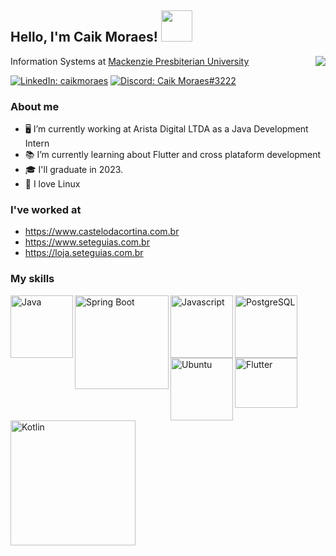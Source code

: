 ## Hello, I'm Caik Moraes! <img src="https://media0.giphy.com/media/LmNwrBhejkK9EFP504/giphy.gif?cid=790b76114e1165079c7a6b73112db04fc67cefd16a94435a&rid=giphy.gif&ct=g" width="50">

Information Systems at <a href="https://www.mackenzie.br">Mackenzie Presbiterian University</a>
<img align="right" src="https://media.tenor.com/images/d1d7f6ef9cf24497a9d61b0a83a0f50e/tenor.gif">

[![LinkedIn: caikmoraes](https://img.shields.io/badge/Caik_Moraes-0077B5?style=for-the-badge&logo=linkedin&logoColor=white)](https://www.linkedin.com/in/caikmoraes/)
[![Discord: Caik Moraes#3222](https://img.shields.io/badge/Caik_Moraes-7289DA?style=for-the-badge&logo=discord&logoColor=white)](https://discord.com/app)

  
### About me
  
- 🖥️ I’m currently working at Arista Digital LTDA as a Java Development Intern
- 📚 I’m currently learning about Flutter and cross plataform development
- 🎓 I'll graduate in 2023.
- 🐧 I love Linux 

### I've worked at

- https://www.castelodacortina.com.br
- https://www.seteguias.com.br
- https://loja.seteguias.com.br


### My skills

<p>
  <!-- Java -->
  <img align="left" src="https://www.ifpe.edu.br/campus/palmares/noticias/curso-de-extensao-em-java/javalogo.png/@@images/bf2f5d2c-6545-43bc-b187-9d01c6875d56.png" alt="Java" width="100">
  <!-- Spring -->
  <img align="left" src="https://spring.io/images/spring-logo-9146a4d3298760c2e7e49595184e1975.svg" alt="Spring Boot" width="150">
  <!-- Javascript -->
  <img align="left" src="https://marcas-logos.net/wp-content/uploads/2020/11/JavaScript-logo-600x375.png" alt="Javascript" width="100">
  <!-- PostgreSQL -->
  <img align="left" src="https://cpl.thalesgroup.com/sites/default/files/content/paragraphs/intro/2020-03/postgresql-logo.png" alt="PostgreSQL" width="100">
  <!-- Ubuntu -->
  <img align="left" src="https://cdn.worldvectorlogo.com/logos/ubuntu-2.svg" alt="Ubuntu" width="100">
  <!--  Flutter  -->
  <img align="left" src="https://cdn.worldvectorlogo.com/logos/flutter.svg" alt="Flutter" width="100" height="80">
  <!--  Kotlin  -->
  <img align="left" src="https://upload.wikimedia.org/wikipedia/commons/thumb/d/d4/Kotlin_logo.svg/2560px-Kotlin_logo.svg.png" alt="Kotlin" width="200">
</p>
